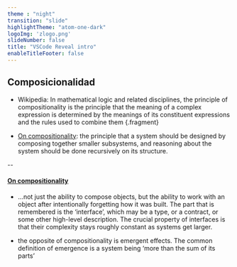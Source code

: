 ```yaml
---
theme : "night"
transition: "slide"
highlightTheme: "atom-one-dark"
logoImg: 'zlogo.png'
slideNumber: false
title: "VSCode Reveal intro"
enableTitleFooter: false
---
```


## Composicionalidad

- Wikipedia: In mathematical logic and related disciplines, the principle of compositionality is the principle that the meaning of a complex expression is determined by the meanings of its constituent expressions and the rules used to combine them
{.fragment}

- [On compositionality](https://julesh.com/2017/04/22/on-compositionality/): the principle that a system should be designed by composing together smaller subsystems, and reasoning about the system should be done recursively on its structure.

--

#### [On compositionality](https://julesh.com/2017/04/22/on-compositionality/)

- ...not just the ability to compose objects, but the ability to work with an object after intentionally forgetting how it was built. The part that is remembered is the ‘interface’, which may be a type, or a contract, or some other high-level description. The crucial property of interfaces is that their complexity stays roughly constant as systems get larger.

- the opposite of compositionality is emergent effects. The common definition of emergence is a system being ‘more than the sum of its parts’

